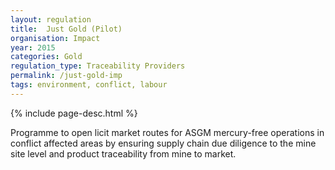 ```yaml
---
layout: regulation
title:  Just Gold (Pilot)
organisation: Impact
year: 2015
categories: Gold
regulation_type: Traceability Providers
permalink: /just-gold-imp
tags: environment, conflict, labour
---
```


{% include page-desc.html %}

Programme to open licit market routes for ASGM mercury-free operations in conflict affected areas by ensuring supply chain due diligence to the mine site level and product traceability from mine to market.
